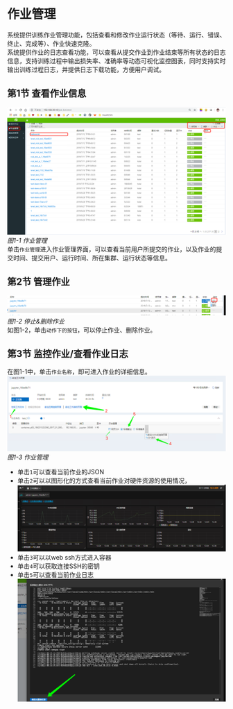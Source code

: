 # 作业管理
系统提供训练作业管理功能，包括查看和修改作业运行状态（等待、运行、错误、终止、完成等）、作业快速克隆。     
系统提供作业的日志查看功能，可以查看从提交作业到作业结束等所有状态的日志信息，支持训练过程中输出损失率、准确率等动态可视化监控图表，同时支持实时输出训练过程日志，并提供日志下载功能，方便用户调试。   

## 第1节 查看作业信息
![](../imgs/job-01.png)   
*图1-1 作业管理*    
单击`作业管理`进入作业管理界面，可以查看当前用户所提交的作业，以及作业的提交时间、提交用户、运行时间、所在集群、运行状态等信息。   
## 第2节  管理作业
![](../imgs/job-02.png)   
*图1-2 停止&删除作业*    
如图1-2，单击`动作下的按钮`，可以停止作业、删除作业。 
## 第3节 监控作业/查看作业日志   
在图1-1中，单击`作业名称`，即可进入作业的详细信息。    
![](../imgs/job-03.png)    
*图1-3 作业管理*    
* 单击`1`可以查看当前作业的JSON
* 单击`2`可以以图形化的方式查看当前作业对硬件资源的使用情况，
![](../imgs/job-04.png)    
* 单击`3`可以以web ssh方式进入容器
* 单击`4`可以获取连接SSH的密钥
* 单击`5`可以查看当前作业日志
![](../imgs/job-05.png)   

